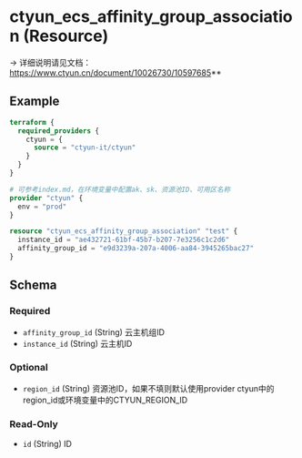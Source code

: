 # ctyun_ecs_affinity_group_association (Resource)
-> 详细说明请见文档：https://www.ctyun.cn/document/10026730/10597685**



## Example

```terraform
terraform {
  required_providers {
    ctyun = {
      source = "ctyun-it/ctyun"
    }
  }
}

# 可参考index.md，在环境变量中配置ak、sk、资源池ID、可用区名称
provider "ctyun" {
  env = "prod"
}

resource "ctyun_ecs_affinity_group_association" "test" {
  instance_id = "ae432721-61bf-45b7-b207-7e3256c1c2d6"
  affinity_group_id = "e9d3239a-207a-4006-aa84-3945265bac27"
}
```

<!-- schema generated by tfplugindocs -->
## Schema

### Required

- `affinity_group_id` (String) 云主机组ID
- `instance_id` (String) 云主机ID

### Optional

- `region_id` (String) 资源池ID，如果不填则默认使用provider ctyun中的region_id或环境变量中的CTYUN_REGION_ID

### Read-Only

- `id` (String) ID